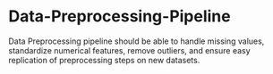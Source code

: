 # Data-Preprocessing-Pipeline
Data Preprocessing pipeline should be able to handle missing values, standardize numerical features, remove outliers, and ensure easy replication of preprocessing steps on new datasets.
